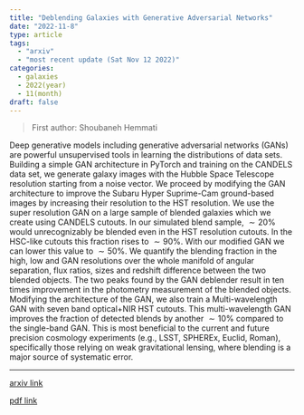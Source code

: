 ```yaml
---
title: "Deblending Galaxies with Generative Adversarial Networks"
date: "2022-11-8"
type: article
tags:
  - "arxiv"
  - "most recent update (Sat Nov 12 2022)"
categories:
  - galaxies
  - 2022(year)
  - 11(month)
draft: false
---
```


> First author: Shoubaneh Hemmati

 Deep generative models including generative adversarial networks (GANs) are
powerful unsupervised tools in learning the distributions of data sets.
Building a simple GAN architecture in PyTorch and training on the CANDELS data
set, we generate galaxy images with the Hubble Space Telescope resolution
starting from a noise vector. We proceed by modifying the GAN architecture to
improve the Subaru Hyper Suprime-Cam ground-based images by increasing their
resolution to the HST resolution. We use the super resolution GAN on a large
sample of blended galaxies which we create using CANDELS cutouts. In our
simulated blend sample, $\sim 20 \%$ would unrecognizably be blended even in
the HST resolution cutouts. In the HSC-like cutouts this fraction rises to
$\sim 90\%$. With our modified GAN we can lower this value to $\sim 50\%$. We
quantify the blending fraction in the high, low and GAN resolutions over the
whole manifold of angular separation, flux ratios, sizes and redshift
difference between the two blended objects. The two peaks found by the GAN
deblender result in ten times improvement in the photometry measurement of the
blended objects. Modifying the architecture of the GAN, we also train a
Multi-wavelength GAN with seven band optical+NIR HST cutouts. This
multi-wavelength GAN improves the fraction of detected blends by another $\sim
10\%$ compared to the single-band GAN. This is most beneficial to the current
and future precision cosmology experiments (e.g., LSST, SPHEREx, Euclid,
Roman), specifically those relying on weak gravitational lensing, where
blending is a major source of systematic error.

---
[arxiv link](http://arxiv.org/abs/2211.04488v1)

[pdf link](http://arxiv.org/pdf/2211.04488v1)